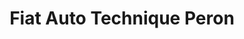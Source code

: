 ---
title: "Fiat Auto Technique Peron"
url: /ozoir-la-ferriere/fiat-auto-technique-peron/
shop: réparation de voitures
---